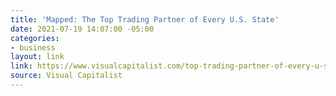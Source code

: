 ```yaml
---
title: 'Mapped: The Top Trading Partner of Every U.S. State'
date: 2021-07-19 14:07:00 -05:00
categories:
- business
layout: link
link: https://www.visualcapitalist.com/top-trading-partner-of-every-u-s-state/
source: Visual Capitalist
---
```


